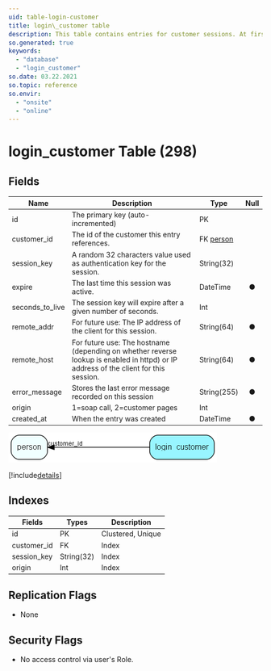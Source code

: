 ```yaml
---
uid: table-login-customer
title: login\_customer table
description: This table contains entries for customer sessions. At first only used for Soap logins, but will later also be used for web logins
so.generated: true
keywords:
  - "database"
  - "login_customer"
so.date: 03.22.2021
so.topic: reference
so.envir:
  - "onsite"
  - "online"
---
```


# login\_customer Table (298)

## Fields

| Name | Description | Type | Null |
|------|-------------|------|:----:|
|id|The primary key (auto-incremented)|PK| |
|customer\_id|The id of the customer this entry references.|FK [person](person.md)| |
|session\_key|A random 32 characters value used as authentication key for the session.|String(32)| |
|expire|The last time this session was active.|DateTime|&#x25CF;|
|seconds\_to\_live|The session key will expire after a given number of seconds.|Int| |
|remote\_addr|For future use: The IP address of the client for this session.|String(64)|&#x25CF;|
|remote\_host|For future use: The hostname (depending on whether reverse lookup is enabled in httpd) or IP address of the client for this session.|String(64)|&#x25CF;|
|error\_message|Stores the last error message recorded on this session|String(255)|&#x25CF;|
|origin|1=soap call, 2=customer pages|Int| |
|created\_at|When the entry was created|DateTime|&#x25CF;|


![login_customer table relationship diagram](./media/login_customer.png)

[!include[details](./includes/login-customer.md)]

## Indexes

| Fields | Types | Description |
|--------|-------|-------------|
|id |PK |Clustered, Unique |
|customer\_id |FK |Index |
|session\_key |String(32) |Index |
|origin |Int |Index |

## Replication Flags

* None

## Security Flags

* No access control via user's Role.

